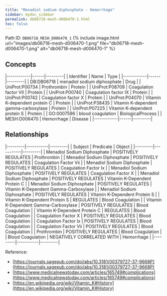 ```yaml
---
title: "Menadiol sodium diphosphate - Hemorrhage"
sidebar: mydoc_sidebar
permalink: db06718-mesh-d006470-1.html
toc: false 
---
```



Path ID: `DB06718_MESH_D006470_1`
{% include image.html url="images/db06718-mesh-d006470-1.png" file="db06718-mesh-d006470-1.png" alt="db06718-mesh-d006470-1" %}

## Concepts

|------------|------|---------|
| Identifier | Name | Type    |
|------------|------|---------|
| DB:DB06718 | menadiol sodium diphosphate | Drug |
| UniProt:P00734 | Prothrombin | Protein |
| UniProt:P08709 | Coagulation factor VII | Protein |
| UniProt:P00740 | Coagulation factor IX | Protein |
| UniProt:P00742 | Coagulation factor X | Protein |
| UniProt:P04070 | Vitamin K-dependent protein C | Protein |
| UniProt:P38435 | Vitamin K-dependent gamma-carboxylase | Protein |
| UniProt:P07225 | Vitamin K-dependent protein S | Protein |
| GO:0007596 | blood coagulation | BiologicalProcess |
| MESH:D006470 | Hemorrhage | Disease |
|------------|------|---------|

## Relationships

|---------|-----------|---------|
| Subject | Predicate | Object  |
|---------|-----------|---------|
| Menadiol Sodium Diphosphate | POSITIVELY REGULATES | Prothrombin |
| Menadiol Sodium Diphosphate | POSITIVELY REGULATES | Coagulation Factor Vii |
| Menadiol Sodium Diphosphate | POSITIVELY REGULATES | Coagulation Factor Ix |
| Menadiol Sodium Diphosphate | POSITIVELY REGULATES | Coagulation Factor X |
| Menadiol Sodium Diphosphate | POSITIVELY REGULATES | Vitamin K-Dependent Protein C |
| Menadiol Sodium Diphosphate | POSITIVELY REGULATES | Vitamin K-Dependent Gamma-Carboxylase |
| Menadiol Sodium Diphosphate | POSITIVELY REGULATES | Vitamin K-Dependent Protein S |
| Vitamin K-Dependent Protein S | REGULATES | Blood Coagulation |
| Vitamin K-Dependent Gamma-Carboxylase | POSITIVELY REGULATES | Blood Coagulation |
| Vitamin K-Dependent Protein C | REGULATES | Blood Coagulation |
| Coagulation Factor X | POSITIVELY REGULATES | Blood Coagulation |
| Coagulation Factor Ix | POSITIVELY REGULATES | Blood Coagulation |
| Coagulation Factor Vii | POSITIVELY REGULATES | Blood Coagulation |
| Prothrombin | POSITIVELY REGULATES | Blood Coagulation |
| Blood Coagulation | NEGATIVELY CORRELATED WITH | Hemorrhage |
|---------|-----------|---------|

Reference: 
  - [https://journals.sagepub.com/doi/abs/10.3181/00379727-37-9668P](https://journals.sagepub.com/doi/abs/10.3181/00379727-37-9668P)
  - [https://www.medicalnewstoday.com/articles/165749#complications](https://www.medicalnewstoday.com/articles/165749#complications)
  - [https://en.wikipedia.org/wiki/Vitamin_K#History](https://en.wikipedia.org/wiki/Vitamin_K#History)
